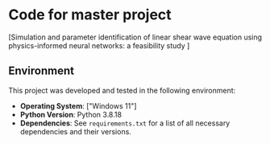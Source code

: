 # Code for master project

[Simulation and parameter identification of linear shear wave equation using physics-informed neural networks: a feasibility study ]

## Environment

This project was developed and tested in the following environment:

- **Operating System**: ["Windows 11"]
- **Python Version**: Python 3.8.18
- **Dependencies**: See `requirements.txt` for a list of all necessary dependencies and their versions.

